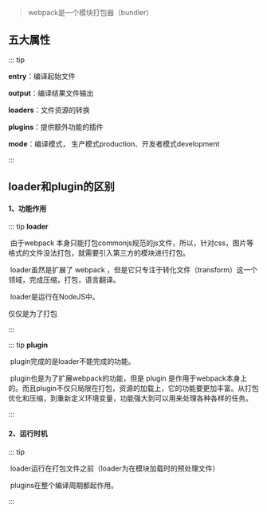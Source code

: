 > webpack是一个模块打包器（bundler）

## 五大属性

::: tip

**entry**：编译起始文件

**output**：编译结果文件输出

**loaders**：文件资源的转换

**plugins**：提供额外功能的插件

**mode**：编译模式， 生产模式production、开发者模式development


:::

## loader和plugin的区别

#### 1、功能作用

::: tip **loader**

​	由于webpack 本身只能打包commonjs规范的js文件，所以，针对css，图片等格式的文件没法打包，就需要引入第三方的模块进行打包。

​	loader虽然是扩展了 webpack ，但是它只专注于转化文件（transform）这一个领域，完成压缩，打包，语言翻译。

​	loader是运行在NodeJS中。

仅仅是为了打包

:::

::: tip **plugin**

​	plugin完成的是loader不能完成的功能。

​	plugin也是为了扩展webpack的功能，但是 plugin 是作用于webpack本身上的。而且plugin不仅只局限在打包，资源的加载上，它的功能要更加丰富。从打包优化和压缩，到重新定义环境变量，功能强大到可以用来处理各种各样的任务。

:::

#### 2、运行时机

::: tip 

​	loader运行在打包文件之前（loader为在模块加载时的预处理文件）

​	plugins在整个编译周期都起作用。

:::

